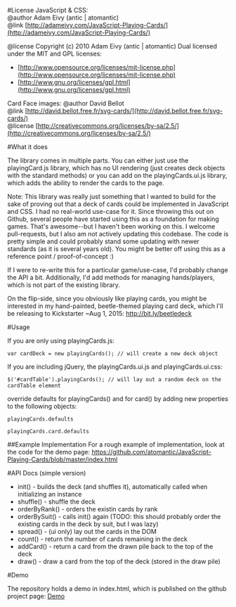 #License
JavaScript & CSS:  
@author Adam Eivy (antic | atomantic)  
@link [http://adameivy.com/JavaScript-Playing-Cards/](http://adameivy.com/JavaScript-Playing-Cards/)  

@license Copyright (c) 2010 Adam Eivy (antic | atomantic) Dual licensed under the MIT and GPL licenses:  
 * [http://www.opensource.org/licenses/mit-license.php](http://www.opensource.org/licenses/mit-license.php)  
 * [http://www.gnu.org/licenses/gpl.html](http://www.gnu.org/licenses/gpl.html)

Card Face images:
@author David Bellot  
@link [http://david.bellot.free.fr/svg-cards/](http://david.bellot.free.fr/svg-cards/)  
@license [http://creativecommons.org/licenses/by-sa/2.5/](http://creativecommons.org/licenses/by-sa/2.5/)  

#What it does

The library comes in multiple parts. You can either just use the playingCard.js library, which has no UI rendering (just creates deck objects with the standard methods) or you can add on the playingCards.ui.js library, which adds the ability to render the cards to the page.

Note: This library was really just something that I wanted to build for the sake of proving out that a deck of cards could be implemented in JavaScript and CSS. I had no real-world use-case for it. Since throwing this out on Github, several people have started using this as a foundation for making games. That's awesome--but I haven't been working on this. I welcome pull-requests, but I also am not actively updating this codebase. The code is pretty simple and could probably stand some updating with newer standards (as it is several years old). You might be better off using this as a reference point / proof-of-concept :)

If I were to re-write this for a particular game/use-case, I'd probably change the API a bit. Additionally, I'd add methods for managing hands/players, which is not part of the existing library.

On the flip-side, since you obviously like playing cards, you might be interested in my hand-painted, beetle-themed playing card deck, which I'll be releasing to Kickstarter ~Aug 1, 2015: http://bit.ly/beetledeck

#Usage

If you are only using playingCards.js:  

	var cardDeck = new playingCards(); // will create a new deck object

If you are including jQuery, the playingCards.ui.js and playingCards.ui.css:

	$('#cardTable').playingCards(); // will lay out a random deck on the cardTable element

override defaults for playingCards() and for card() by adding new properties to the following objects:

	playingCards.defaults

	playingCards.card.defaults

##Example Implementation
For a rough example of implementation, look at the code for the demo page:
https://github.com/atomantic/JavaScript-Playing-Cards/blob/master/index.html

#API Docs (simple version)

* init() - builds the deck (and shuffles it), automatically called when initializing an instance
* shuffle() - shuffle the deck
* orderByRank() - orders the existin cards by rank
* orderBySuit() - calls init() again (TODO: this should probably order the existing cards in the deck by suit, but I was lazy)
* spread() - (ui only) lay out the cards in the DOM
* count() - return the number of cards remaining in the deck
* addCard() - return a card from the drawn pile back to the top of the deck
* draw() - draw a card from the top of the deck (stored in the draw pile)

#Demo

The repository holds a demo in index.html, which is published on the github project page:
[Demo](http://atomantic.github.com/JavaScript-Playing-Cards)

